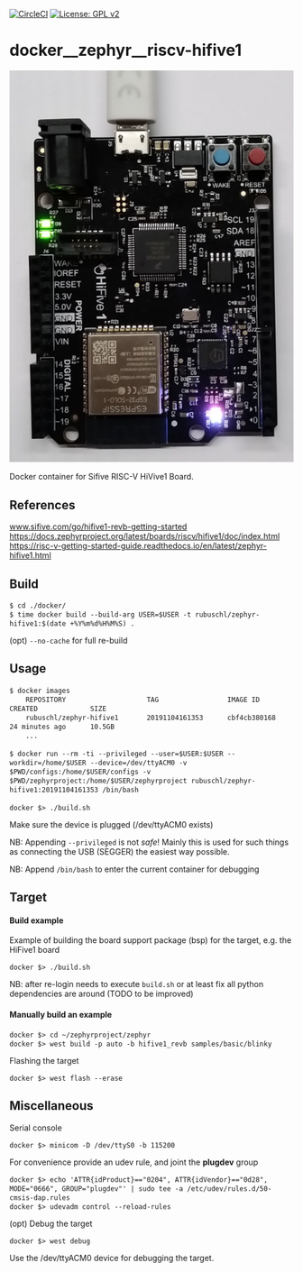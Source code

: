 [![CircleCI](https://circleci.com/gh/Rubusch/docker__zephyr__riscv-hifive1.svg?style=shield)](https://circleci.com/gh/Rubusch/docker__zephyr__riscv-hifive1)
[![License: GPL v2](https://img.shields.io/badge/License-GPL%20v2-blue.svg)](https://www.gnu.org/licenses/old-licenses/gpl-2.0.en.html)


# docker__zephyr__riscv-hifive1

![SiFive_HiFive1_RevB](pics/sifive_hifive1_revb.jpg)

Docker container for Sifive RISC-V HiVive1 Board.  


## References

www.sifive.com/go/hifive1-revb-getting-started  
https://docs.zephyrproject.org/latest/boards/riscv/hifive1/doc/index.html  
https://risc-v-getting-started-guide.readthedocs.io/en/latest/zephyr-hifive1.html  


## Build

```
$ cd ./docker/
$ time docker build --build-arg USER=$USER -t rubuschl/zephyr-hifive1:$(date +%Y%m%d%H%M%S) .
```

(opt) ``--no-cache`` for full re-build  


## Usage

```
$ docker images
    REPOSITORY                    TAG                 IMAGE ID            CREATED             SIZE
    rubuschl/zephyr-hifive1       20191104161353      cbf4cb380168        24 minutes ago      10.5GB
    ...

$ docker run --rm -ti --privileged --user=$USER:$USER --workdir=/home/$USER --device=/dev/ttyACM0 -v $PWD/configs:/home/$USER/configs -v $PWD/zephyrproject:/home/$USER/zephyrproject rubuschl/zephyr-hifive1:20191104161353 /bin/bash

docker $> ./build.sh
```

Make sure the device is plugged (/dev/ttyACM0 exists)  

NB: Appending ``--privileged`` is not _safe_! Mainly this is used for such things as connecting the USB (SEGGER) the easiest way possible.  

NB: Append ``/bin/bash`` to enter the current container for debugging  



## Target

#### Build example

Example of building the board support package (bsp) for the target, e.g. the HiFive1 board  

```
docker $> ./build.sh
```

NB: after re-login needs to execute ``build.sh`` or at least fix all python dependencies are around (TODO to be improved)  


#### Manually build an example  

```
docker $> cd ~/zephyrproject/zephyr
docker $> west build -p auto -b hifive1_revb samples/basic/blinky
```

Flashing the target  

```
docker $> west flash --erase
```


## Miscellaneous


Serial console 

```
docker $> minicom -D /dev/ttyS0 -b 115200
```

For convenience provide an udev rule, and joint the **plugdev** group  

```
docker $> echo 'ATTR{idProduct}=="0204", ATTR{idVendor}=="0d28", MODE="0666", GROUP="plugdev"' | sudo tee -a /etc/udev/rules.d/50-cmsis-dap.rules
docker $> udevadm control --reload-rules
```

(opt) Debug the target  

```
docker $> west debug
```

Use the /dev/ttyACM0 device for debugging the target.  

